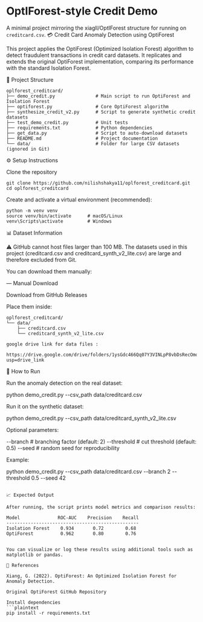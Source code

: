 # OptIForest-style Credit Demo

A minimal project mirroring the xiagll/OptIForest structure for running on `creditcard.csv`.
💳 Credit Card Anomaly Detection using OptiForest

This project applies the OptiForest (Optimized Isolation Forest) algorithm to detect fraudulent transactions in credit card datasets.
It replicates and extends the original OptiForest implementation, comparing its performance with the standard Isolation Forest.

📁 Project Structure
```plaintext
oplforest_creditcard/
├── demo_credit.py               # Main script to run OptiForest and Isolation Forest
├── optiforest.py                # Core OptiForest algorithm
├── synthesize_credit_v2.py      # Script to generate synthetic credit datasets
├── test_demo_credit.py          # Unit tests
├── requirements.txt             # Python dependencies
├── get_data.py                  # Script to auto-download datasets
├── README.md                    # Project documentation
└── data/                        # Folder for large CSV datasets (ignored in Git)
```

⚙️ Setup Instructions

Clone the repository
```plaintext
git clone https://github.com/nilishshakya11/oplforest_creditcard.git
cd oplforest_creditcard
```

Create and activate a virtual environment (recommended):
```plaintext
python -m venv venv
source venv/bin/activate      # macOS/Linux
venv\Scripts\activate         # Windows
```
📊 Dataset Information

⚠️ GitHub cannot host files larger than 100 MB.
The datasets used in this project (creditcard.csv and creditcard_synth_v2_lite.csv) are large and therefore excluded from Git.

You can download them manually:

— Manual Download

Download from GitHub Releases

Place them inside:
```plaintext
oplforest_creditcard/
└── data/
    ├── creditcard.csv
    └── creditcard_synth_v2_lite.csv

google drive link for data files :

https://drive.google.com/drive/folders/1ysGdc466Qq07Y3VINLpP8vbDsRecOmoW?usp=drive_link
```

🚀 How to Run

Run the anomaly detection on the real dataset:

python demo_credit.py --csv_path data/creditcard.csv


Run it on the synthetic dataset:

python demo_credit.py --csv_path data/creditcard_synth_v2_lite.csv


Optional parameters:

--branch <int>         # branching factor (default: 2)
--threshold <float>    # cut threshold (default: 0.5)
--seed <int>           # random seed for reproducibility

Example:

python demo_credit.py --csv_path data/creditcard.csv --branch 2 --threshold 0.5 --seed 42

```

📈 Expected Output

After running, the script prints model metrics and comparison results:

Model              ROC-AUC    Precision    Recall
-------------------------------------------------
Isolation Forest    0.934       0.72        0.68
OptiForest          0.962       0.80        0.76


You can visualize or log these results using additional tools such as matplotlib or pandas.

🧾 References

Xiang, G. (2022). OptiForest: An Optimized Isolation Forest for Anomaly Detection.

Original OptiForest GitHub Repository

Install dependencies
```plaintext
pip install -r requirements.txt
```
